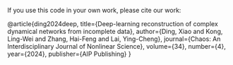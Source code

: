 If you use this code in your own work, please cite our work:

@article{ding2024deep,
  title={Deep-learning reconstruction of complex dynamical networks from incomplete data},
  author={Ding, Xiao and Kong, Ling-Wei and Zhang, Hai-Feng and Lai, Ying-Cheng},
  journal={Chaos: An Interdisciplinary Journal of Nonlinear Science},
  volume={34},
  number={4},
  year={2024},
  publisher={AIP Publishing}
}
